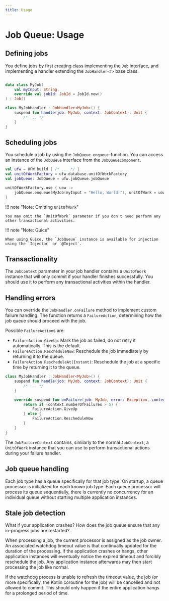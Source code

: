 ```yaml
---
title: Usage
---
```


# Job Queue: Usage

## Defining jobs

You define jobs by first creating class implementing the `Job` interface, and implementing a handler extending
the `JobHandler<T>` base class.

```kotlin title="MyJob.kt" linenums="1"

data class MyJob(
    val myInput: String,
    override val jobId: JobId = JobId.new()
) : Job()

class MyJobHandler : JobHandler<MyJob>() {
    suspend fun handle(job: MyJob, context: JobContext): Unit {
        /* ... */
    }
}
```

## Scheduling jobs

You schedule a job by using the `JobQueue.enqueue`-function. You can access an instance of the `JobQueue` interface from
the `JobQueueComponent`.

```kotlin title="MyScheduler.kt" linenums="1"
val ufw = UFW.build { /* ... */ }
val unitOfWorkFactory = ufw.database.unitOfWorkFactory
val jobQueue: JobQueue = ufw.jobQueue.jobQueue

unitOfWorkFactory.use { uow ->
    jobQueue.enqueue(MyJob(myInput = "Hello, World!"), unitOfWork = uow)
}
```

!!! note "Note: Omitting `UnitOfWork`"

    You may omit the `UnitOfWork` parameter if you don't need perform any other transactional activities.

!!! note "Note: Guice"

    When using Guice, the `JobQueue` instance is available for injection using the `Injector` or `@Inject`.

## Transactionality

The `JobContext` parameter in your job handler contains a `UnitOfWork` instance that will only commit if your handler
finishes successfully. You should use it to perform any transactional activities within the handler.

## Handling errors

You can override the `JobHandler.onFailure` method to implement custom failure handling. The function returns
a `FailureAction`, determining how the job queue should proceed with the job.

Possible `FailureAction`s are:
 
* `FailureAction.GiveUp`: Mark the job as failed, do not retry it automatically. This is the default.
* `FailureAction.RescheduleNow`: Reschedule the job immediately by returning it to the queue.
* `FailureAction.RescheduleAt(Instant)`: Reschedule the job at a specific time by returning it to the queue.

```kotlin title="MyJob.kt" hl_lines="6-12" linenums="1"
class MyJobHandler : JobHandler<MyJob>() {
    suspend fun handle(job: MyJob, context: JobContext): Unit {
        /* ... */
    }

    override suspend fun onFailure(job: MyJob, error: Exception, context: JobFailureContext): FailureAction {
        return if (context.numberOfFailures > 5) {
            FailureAction.GiveUp
        } else {
            FailureAction.RescheduleNow
        }
    }
}
```

The `JobFailureContext` contains, similarly to the normal `JobContext`, a `UnitOfWork` instance that you can use to
perform transactional actions during your failure handler.

## Job queue handling

Each job type has a queue specifically for that job type. On startup, a queue processor is initialized for each known
job type. Each queue processor will process its queue sequentially, there is currently no concurrency for an individual
queue without starting multiple application instances.

## Stale job detection

What if your application crashes? How does the job queue ensure that any in-progress jobs are restarted?

When processing a job, the current processor is assigned as the job owner. An associated watchdog timeout value is that
continually updated for the duration of the processing. If the application crashes or hangs, other application instances
will eventually notice the expired timeout and forcibly reschedule the job. Any application instance afterwards may then
start processing the job like normal.

If the watchdog process is unable to refresh the timeout value, the job (or more specifically, the Kotlin coroutine for
the job) will be cancelled and not allowed to commit. This should only happen if the entire application hangs for a
prolonged period of time.

